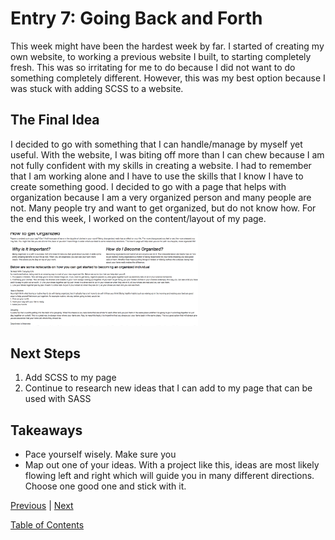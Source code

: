 # Entry 7: Going Back and Forth

This week might have been the hardest week by far. I started of creating my own website, to working a previous website I built, to starting completely fresh. This was so irritating for me to do because I did not want to do something completely different. However, this was my best option because I was stuck with adding SCSS to a website. 

## The Final Idea
I decided to go with something that I can handle/manage by myself yet useful. With the website, I was biting off more than I can chew because I am not fully confident with my skills in creating a website. I had to remember that I am working alone and I have to use the skills that I know I have to create something good. I decided to go with a page that helps with organization because I am a very organized person and many people are not. Many people try and want to get organized, but do not know how. For the end this week, I worked on the content/layout of my page.

<img src="../img8.png" style="width: 300px;"/>

## Next Steps 
1. Add SCSS to my page
2. Continue to research new ideas that I can add to my page that can be used with SASS

## Takeaways
+ Pace yourself wisely. Make sure you 
+ Map out one of your ideas. With a project like this, ideas are most likely flowing left and right which will guide you in many different directions. Choose one good one and stick with it. 



[Previous](../entries/entry06.md) |  [Next](../entries/entry08.md)

[Table of Contents](../README.md)